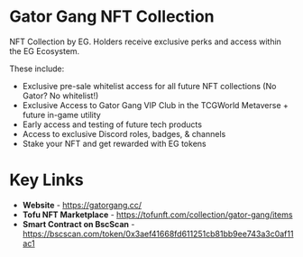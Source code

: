 # Gator Gang NFT Collection
NFT Collection by EG. Holders receive exclusive perks and access within the EG Ecosystem. <p>

These include: <p>

* Exclusive pre-sale whitelist access for all future NFT collections (No Gator? No whitelist!)
* Exclusive Access to Gator Gang VIP Club in the TCGWorld Metaverse + future in-game utility
* Early access and testing of future tech products
* Access to exclusive Discord roles, badges, & channels
* Stake your NFT and get rewarded with EG tokens 

# Key Links
* <b>Website</b> - https://gatorgang.cc/
* <b>Tofu NFT Marketplace</b> - https://tofunft.com/collection/gator-gang/items
* <b>Smart Contract on BscScan</b> - https://bscscan.com/token/0x3aef41668fd611251cb81bb9ee743a3c0af11ac1
